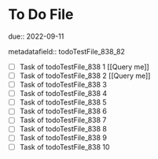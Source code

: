 # To Do File

due:: 2022-09-11

metadatafield:: todoTestFile_838_82

- [ ] Task of todoTestFile_838 1 [[Query me]]
- [ ] Task of todoTestFile_838 2 [[Query me]]
- [ ] Task of todoTestFile_838 3
- [ ] Task of todoTestFile_838 4
- [ ] Task of todoTestFile_838 5
- [ ] Task of todoTestFile_838 6
- [ ] Task of todoTestFile_838 7
- [ ] Task of todoTestFile_838 8
- [ ] Task of todoTestFile_838 9
- [ ] Task of todoTestFile_838 10